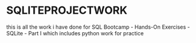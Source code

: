 # SQLITEPROJECTWORK
this is all the work i have done for SQL Bootcamp - Hands-On Exercises - SQLite - Part I
which includes python work for practice 
